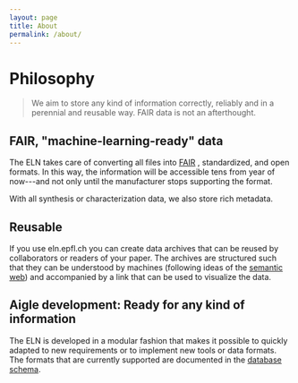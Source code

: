 ```yaml
---
layout: page
title: About
permalink: /about/
---
```


# Philosophy

> We aim to store any kind of information correctly, reliably and in a perennial and reusable way. FAIR data is not an afterthought.

## FAIR, "machine-learning-ready" data

The ELN takes care of converting all files into [FAIR](https://www.go-fair.org/fair-principles/) , standardized, and open formats. In this way, the information will be accessible tens from year of now---and not only until the manufacturer stops supporting the format.

With all synthesis or characterization data, we also store rich metadata.

## Reusable

If you use eln.epfl.ch you can create data archives that can be reused by collaborators or readers of your paper. The archives are structured such that they can be understood by machines (following ideas of the [semantic web](https://en.wikipedia.org/wiki/Semantic_Web)) and accompanied by a link that can be used to visualize the data.

## Aigle development: Ready for any kind of information

The ELN is developed in a modular fashion that makes it possible to quickly adapted to new requirements or to implement new tools or data formats. The formats that are currently supported are documented in the [database schema](https://cheminfo.github.io/data_schema/).
